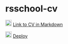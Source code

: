 # rsschool-cv

<img src="https://github.com/heligie/rsschool-cv/assets/120678617/7c0e525c-effc-4b0c-a04c-9156664aee07" alt="drawing" width="20"/> [Link to CV in Markdown](https://heligie.github.io/rsschool-cv/cv)

<img src="https://github.com/heligie/rsschool-cv/assets/120678617/f77e2efb-837e-4787-9cfd-ae0d9ef741a5" alt="drawing" width="20"/> [Deploy](https://heligie.github.io/rsschool-cv/)